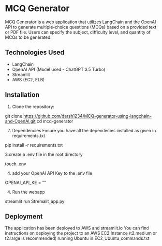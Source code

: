 # MCQ Generator

MCQ Generator is a web application that utilizes LangChain and the OpenAI API to generate multiple-choice questions (MCQs) based on a provided text or PDF file. Users can specify the subject, difficulty level, and quantity of MCQs to be generated.

## Technologies Used

- LangChain
- OpenAI API (Model used - ChatGPT 3.5 Turbo)
- Streamlit
- AWS (EC2, ELB)

## Installation

1. Clone the repository:

git clone https://github.com/darsh1234/MCQ-generator-using-langchain-and-OpenAI.git
cd mcq-generator

2. Dependencies
Ensure you have all the dependecies installed as given in requirements.txt

pip install -r requirements.txt

3.create a .env file in the root directory

touch .env

4. add your OpenAI API Key to the .env file

OPENAI_API_KE = ""

4. Run the webapp

streamlit run Stremalit_app.py


## Deployment 
The application has been deployed to AWS and streamlit.io
You can find instructions on deploying the project to an AWS EC2 Instance (t2.medium or t2.large is recommended) running Ubuntu  in EC2_Ubuntu_commands.txt